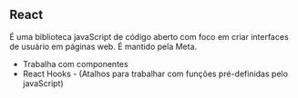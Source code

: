 ## React

É uma biblioteca javaScript de código aberto com foco em criar interfaces de usuário em páginas web. É mantido pela Meta.

- Trabalha com componentes
- React Hooks - (Atalhos para trabalhar com funções pré-definidas pelo javaScript)
